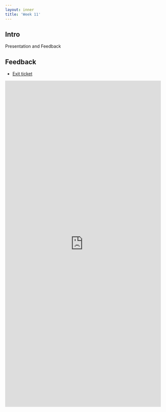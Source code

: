 ```yaml
---
layout: inner
title: 'Week 11'
---
```


## Intro

Presentation and Feedback

## Feedback

- [Exit ticket](https://forms.gle/JoMZM24XfJtpas8q8)

<iframe src="https://docs.google.com/forms/d/e/1FAIpQLScwWux9ozV5Y9JyVT3k7wU7MR6xRqmtVYuntbsaa61Y87bKpw/viewform?embedded=true" width="100%" height="1054" frameborder="0" marginheight="0" marginwidth="0">Loading…</iframe>